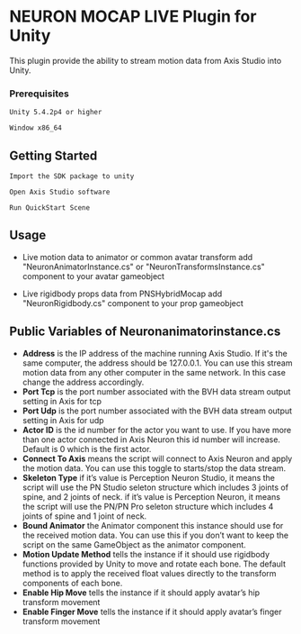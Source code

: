 # NEURON MOCAP LIVE Plugin for Unity
 
This plugin provide the ability to stream motion data from Axis Studio into Unity.

### Prerequisites
  
```
Unity 5.4.2p4 or higher

Window x86_64
```
 
## Getting Started
 
```
Import the SDK package to unity

Open Axis Studio software

Run QuickStart Scene
```
 
## Usage

* Live motion data to animator or common avatar transform
  add "NeuronAnimatorInstance.cs" or "NeuronTransformsInstance.cs" component to your avatar gameobject
  
* Live  rigidbody props data from PNSHybridMocap
  add "NeuronRigidbody.cs" component to your prop gameobject


## Public Variables of Neuronanimatorinstance.cs
*	**Address** is the IP address of the machine running Axis Studio. If it's the same computer, the address should be 127.0.0.1. You can use this stream motion data from any other computer in the same network. In this case change the address accordingly.
*	**Port Tcp** is the port number associated with the BVH data stream output setting in Axis for tcp
*	**Port Udp** is the port number associated with the BVH data stream output setting in Axis for udp
*	**Actor ID** is the id number for the actor you want to use. If you have more than one actor connected in Axis Neuron this id number will increase. Default is 0 which is the first actor. 
*	**Connect To Axis** means the script will connect to Axis Neuron and apply the motion data. You can use this toggle to starts/stop the data stream.
*	**Skeleton Type** if it’s value is Perception Neuron Studio, it means the script will use the PN Studio seleton structure which includes 3 joints of spine, and 2 joints of neck. 
    if it’s value is Perception Neuron, it means the script will use the PN/PN Pro seleton structure which includes 4 joints of spine and 1 joint of neck.
*   **Bound Animator** the Animator component this instance should use for the received motion data. You can use this if you don’t want to keep the script on the same GameObject as the animator component.
*   **Motion Update Method** tells the instance if it should use rigidbody functions provided by Unity to move and rotate each bone. The default method is to apply the received float values directly to the transform components of each bone.
*   **Enable Hip Move** tells the instance if it should apply avatar’s hip transform movement
*   **Enable Finger Move** tells the instance if it should apply avatar’s finger transform movement
